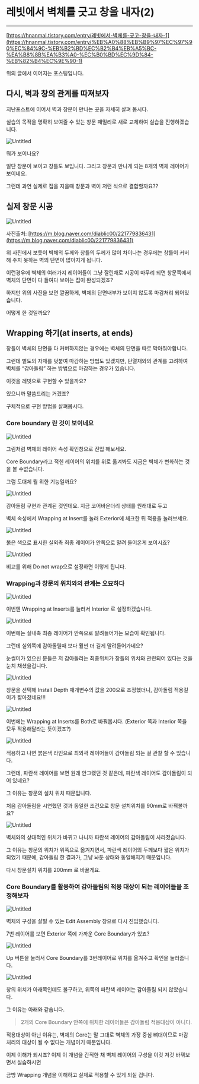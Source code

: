 # 레빗에서 벽체를 긋고 창을 내자(2)

---

[https://hnanmal.tistory.com/entry/레빗에서-벽체를-긋고-창을-내자-1](https://hnanmal.tistory.com/entry/%EB%A0%88%EB%B9%97%EC%97%90%EC%84%9C-%EB%B2%BD%EC%B2%B4%EB%A5%BC-%EA%B8%8B%EA%B3%A0-%EC%B0%BD%EC%9D%84-%EB%82%B4%EC%9E%90-1)

위의 글에서 이어지는 포스팅입니다.

## 다시, 벽과 창의 관계를 따져보자

지난포스트에 이어서 벽과 창문이 만나는 곳을 자세히 살펴 봅시다.

실습의 목적을 명확히 보여줄 수 있는 창문 패밀리로 새로 교체하여 실습을 진행하겠습니다.

![Untitled](%E1%84%85%E1%85%A6%E1%84%87%E1%85%B5%E1%86%BA%E1%84%8B%E1%85%A6%E1%84%89%E1%85%A5%20%206ab19/Untitled.png)

뭐가 보이나요? 

일단 창문이 보이고 창틀도 보입니다. 그리고 창문과 만나게 되는 8개의 벽체 레이어가 보이네요.

그런데 과연 실제로 집을 지을때 창문과 벽이 저런 식으로 결합할까요??

## 실제 창문 시공

![Untitled](%E1%84%85%E1%85%A6%E1%84%87%E1%85%B5%E1%86%BA%E1%84%8B%E1%85%A6%E1%84%89%E1%85%A5%20%206ab19/Untitled%201.png)

사진출처: [https://m.blog.naver.com/diablic00/221779836431](https://m.blog.naver.com/diablic00/221779836431)

위 사진에서 보듯이 벽체의 두께와 창틀의 두께가 많이 차이나는 경우에는 창틀이 커버해 주지 못하는 벽의 단면이 많아지게 됩니다.

이런경우에 벽체의 여러가지 레이어들이 그냥 잘린채로 시공이 마무리 되면 창문쪽에서 벽체의 단면이 다 들여다 보이는 집이 완성되겠죠?

하지만 위의 사진을 보면 깔끔하게, 벽체의 단면내부가 보이지 않도록 마감처리 되어있습니다.

어떻게 한 것일까요?

## Wrapping 하기(at inserts, at ends)

창틀이 벽체의 단면을 다 커버하지않는 경우에는 벽체의 단면을 따로 막아줘야합니다.

그런데 별도의 자재를 덧붙여 마감하는 방법도 있겠지만, 단열재와의 관계를 고려하여 벽체를 “감아돌림” 하는 방법으로 마감하는 경우가 있습니다.

이것을 레빗으로 구현할 수 있을까요?

있으니까 말씀드리는 거겠죠?

구체적으로 구현 방법을 살펴봅시다.

### Core boundary 란 것이 보이네요

![Untitled](%E1%84%85%E1%85%A6%E1%84%87%E1%85%B5%E1%86%BA%E1%84%8B%E1%85%A6%E1%84%89%E1%85%A5%20%206ab19/Untitled%202.png)

그림처럼 벽체의 레이어 속성 확인창으로 진입 해보세요.

Core Boundary라고 적힌 레이어의 위치를 위로 옮겨봐도 지금은 벽체가 변화하는 것을 볼 수없습니다.

그럼 도대체 뭘 위한 기능일까요?

![Untitled](%E1%84%85%E1%85%A6%E1%84%87%E1%85%B5%E1%86%BA%E1%84%8B%E1%85%A6%E1%84%89%E1%85%A5%20%206ab19/Untitled%203.png)

감아돌림 구현과 관계된 것인데요. 지금 코어바운더리 상태를 원래대로 두고

벽체 속성에서 Wrapping at Insert를 눌러 Exterior에 체크한 뒤 적용을 눌러보세요.

![Untitled](%E1%84%85%E1%85%A6%E1%84%87%E1%85%B5%E1%86%BA%E1%84%8B%E1%85%A6%E1%84%89%E1%85%A5%20%206ab19/Untitled%204.png)

붉은 색으로 표시한 실외측 최종 레이어가 안쪽으로 말려 들어온게 보이시죠?

![Untitled](%E1%84%85%E1%85%A6%E1%84%87%E1%85%B5%E1%86%BA%E1%84%8B%E1%85%A6%E1%84%89%E1%85%A5%20%206ab19/Untitled%205.png)

비교를 위해 Do not wrap으로 설정하면 이렇게 됩니다. 

### Wrapping과 창문의 위치와의 관계는 오묘하다

![Untitled](%E1%84%85%E1%85%A6%E1%84%87%E1%85%B5%E1%86%BA%E1%84%8B%E1%85%A6%E1%84%89%E1%85%A5%20%206ab19/Untitled%206.png)

이번엔 Wrapping at Inserts를 눌러서 Interior 로 설정하겠습니다.

![Untitled](%E1%84%85%E1%85%A6%E1%84%87%E1%85%B5%E1%86%BA%E1%84%8B%E1%85%A6%E1%84%89%E1%85%A5%20%206ab19/Untitled%207.png)

이번에는 실내측 최종 레이어가 안쪽으로 말려들어가는 모습이 확인됩니다.

그런데 실외쪽에 감아돌릴때 보다 훨씬 더 길게 말려들어가네요?

눈썰미가 있으신 분들은 저 감아돌리는 최종위치가 창틀의 위치와 관련되어 있다는 것을 눈치 채셨을겁니다.

![Untitled](%E1%84%85%E1%85%A6%E1%84%87%E1%85%B5%E1%86%BA%E1%84%8B%E1%85%A6%E1%84%89%E1%85%A5%20%206ab19/Untitled%208.png)

창문을 선택해 Install Depth 매개변수의 값을 200으로 조정했더니, 감아돌림 적용길이가 짧아졌네요!!!

![Untitled](%E1%84%85%E1%85%A6%E1%84%87%E1%85%B5%E1%86%BA%E1%84%8B%E1%85%A6%E1%84%89%E1%85%A5%20%206ab19/Untitled%209.png)

이번에는 Wrapping at Inserts를 Both로 바꿔봅시다. (Exterior 쪽과 Interior 쪽을 모두 적용해달라는 뜻이겠죠?)

![Untitled](%E1%84%85%E1%85%A6%E1%84%87%E1%85%B5%E1%86%BA%E1%84%8B%E1%85%A6%E1%84%89%E1%85%A5%20%206ab19/Untitled%2010.png)

적용하고 나면 붉은색 라인으로 최외곽 레이어들이 감아돌림 되는 걸 관찰 할 수 있습니다.

그런데, 파란색 레이어를 보면 원래 안그랬던 것 같은데, 파란색 레이어도 감아돌림이 되어 있네요?

그 이유는 창문의 설치 위치 때문입니다.

처음 감아돌림을 시연했던 것과 동일한 조건으로 창문 설치위치를 90mm로 바꿔볼까요?

![Untitled](%E1%84%85%E1%85%A6%E1%84%87%E1%85%B5%E1%86%BA%E1%84%8B%E1%85%A6%E1%84%89%E1%85%A5%20%206ab19/Untitled%2011.png)

벽체와의 상대적인 위치가 바뀌고 나니까 파란색 레이어의 감아돌림이 사라졌습니다.

그 이유는 창문의 위치가 위쪽으로 옮겨지면서, 파란색 레이어의 두께보다 짧은 위치가 되었기 때문에, 감아돌림 한 결과가, 그냥 놔둔 상태와 동일해지기 때문입니다.

다시 창문설치 위치를 200mm 로 바꿀게요.

### Core Boundary를 활용하여 감아돌림의 적용 대상이 되는 레이어들을 조정해보자

![Untitled](%E1%84%85%E1%85%A6%E1%84%87%E1%85%B5%E1%86%BA%E1%84%8B%E1%85%A6%E1%84%89%E1%85%A5%20%206ab19/Untitled%2012.png)

벽체의 구성을 살필 수 있는 Edit Assembly 창으로 다시 진입했습니다.

7번 레이어를 보면 Exterior 쪽에 가까운 Core Boundary가 있죠?

![Untitled](%E1%84%85%E1%85%A6%E1%84%87%E1%85%B5%E1%86%BA%E1%84%8B%E1%85%A6%E1%84%89%E1%85%A5%20%206ab19/Untitled%2013.png)

Up 버튼을 눌러서 Core Boundary를 3번레이어로 위치를 옮겨주고 확인을 눌러줍니다.

![Untitled](%E1%84%85%E1%85%A6%E1%84%87%E1%85%B5%E1%86%BA%E1%84%8B%E1%85%A6%E1%84%89%E1%85%A5%20%206ab19/Untitled%2014.png)

창의 위치가 아래쪽인데도 불구하고, 위쪽의 파란색 레이어는 감아돌림 되지 않았습니다.

그 이유는 아래와 같습니다.

> 2개의 Core Boundary 안쪽에 위치한 레이어들은 감아돌림 적용대상이 아니다.
> 

적용대상이 아닌 이유는, 벽체의 Core는 말 그대로 벽체의 가장 중심 뼈대이므로 마감처리의 대상이 될 수 없다는 개념이기 때문입니다.

이제 이해가 되시죠? 이제 이 개념을 간직한 채 벽체 레이어의 구성을 이것 저것 바꿔보면서 실습하시면

금방 Wrapping 개념을 이해하고 실제로 적용할 수 있게 되실 겁니다.